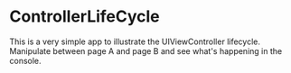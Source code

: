 # ControllerLifeCycle

This is a very simple app to illustrate the UIViewController lifecycle. Manipulate between page A and page B and see what's happening in the console.
